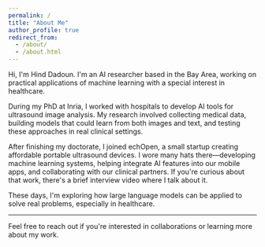```yaml
---
permalink: /
title: "About Me"
author_profile: true
redirect_from: 
  - /about/
  - /about.html
---
```


Hi, I'm Hind Dadoun. I'm an AI researcher based in the Bay Area, working on practical applications of machine learning with a special interest in healthcare.

During my PhD at Inria, I worked with hospitals to develop AI tools for ultrasound image analysis. My research involved collecting medical data, building models that could learn from both images and text, and testing these approaches in real clinical settings.

After finishing my doctorate, I joined echOpen, a small startup creating affordable portable ultrasound devices. I wore many hats there—developing machine learning systems, helping integrate AI features into our mobile apps, and collaborating with our clinical partners. If you're curious about that work, there's a brief interview video where I talk about it.

These days, I'm exploring how large language models can be applied to solve real problems, especially in healthcare.

---

Feel free to reach out if you're interested in collaborations or learning more about my work.